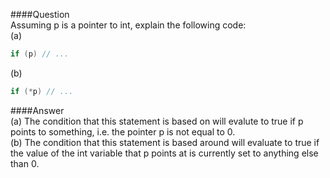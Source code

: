 ####Question  
Assuming p is a pointer to int, explain the following code:  
(a)
```cpp
if (p) // ...
```
(b)
```cpp
if (*p) // ...
```
####Answer  
(a) The condition that this statement is based on will evalute to true if p points to something, i.e. the pointer p is not equal to 0.  
(b) The condition that this statement is based around will evaluate to true if the value of the int variable that p points at is currently set to anything else than 0.  
